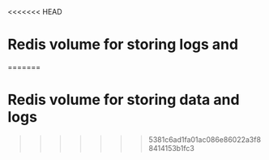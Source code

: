 <<<<<<< HEAD
# Redis volume for storing logs and
=======
# Redis volume for storing data and logs
>>>>>>> 5381c6ad1fa01ac086e86022a3f88414153b1fc3
